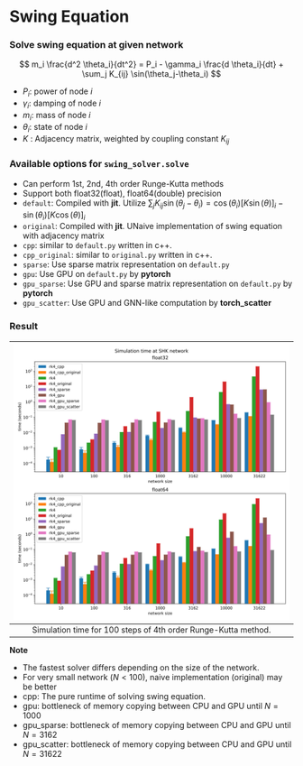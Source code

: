 # Swing Equation

### Solve swing equation at given network
$$ m_i \frac{d^2 \theta_i}{dt^2} = P_i - \gamma_i \frac{d \theta_i}{dt} + \sum_j K_{ij}  \sin(\theta_j-\theta_i) $$
- $P_i$: power of node $i$
- $\gamma_i$: damping of node $i$
- $m_i$: mass of node $i$
- $\theta_i$: state of node $i$
- $K$ : Adjacency matrix, weighted by coupling constant $K_{ij}$

### Available options for `swing_solver.solve`
- Can perform 1st, 2nd, 4th order Runge-Kutta methods
- Support both float32(float), float64(double) precision
- `default`: Compiled with **jit**. Utilize $\sum_j K_{ij} \sin(\theta_j-\theta_i) = \cos(\theta_i) [K \sin(\theta)]_i - \sin(\theta_i) [K \cos(\theta)]_i$
- `original`: Compiled with **jit**. UNaive implementation of swing equation with adjacency matrix
- `cpp`: similar to `default.py` written in c++.
- `cpp_original`: similar to `original.py` written in c++.
- `sparse`: Use sparse matrix representation on `default.py`
- `gpu`: Use GPU on `default.py` by **pytorch**
- `gpu_sparse`: Use GPU and sparse matrix representation on `default.py` by **pytorch**
- `gpu_scatter`: Use GPU and GNN-like computation by **torch_scatter**


### Result
| ![](timeit.svg) |
| :-------------: |
| Simulation time for 100 steps of 4th order Runge-Kutta method.|

**Note**
- The fastest solver differs depending on the size of the network.
- For very small network ($N<100$), naive implementation (original) may be better
- cpp: The pure runtime of solving swing equation.
- gpu: bottleneck of memory copying between CPU and GPU until $N=1000$
- gpu_sparse: bottleneck of memory copying between CPU and GPU until $N=3162$
- gpu_scatter: bottleneck of memory copying between CPU and GPU until $N=31622$
